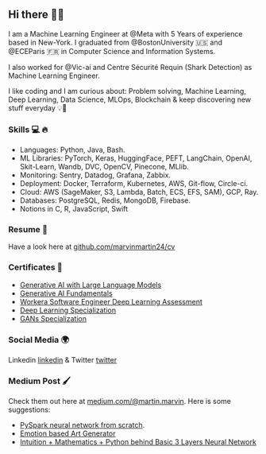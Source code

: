 ## Hi there 🤙🏼

I am a Machine Learning Engineer at @Meta with 5 Years of experience based in New-York. I graduated from @BostonUniversity 🇺🇸 and @ECEParis 🇫🇷 in Computer Science and Information Systems.

I also worked for @Vic-ai and Centre Sécurité Requin (Shark Detection) as Machine Learning Engineer.

I like coding and I am curious about: Problem solving, Machine Learning, Deep Learning, Data Science, MLOps, Blockchain & keep discovering new stuff everyday 💡🧠

### Skills 💻 🔥
 * Languages: Python, Java, Bash. 
 * ML Libraries: PyTorch, Keras, HuggingFace, PEFT, LangChain, OpenAI, Skit-Learn, Wandb, DVC, OpenCV, Pinecone, MLlib.
 * Monitoring: Sentry, Datadog, Grafana, Zabbix.
 * Deployment: Docker, Terraform, Kubernetes, AWS, Git-flow, Circle-ci.
 * Cloud: AWS (SageMaker, S3, Lambda, Batch, ECS, EFS, SAM), GCP, Ray. 
 * Databases: PostgreSQL, Redis, MongoDB, Firebase.
 * Notions in C, R, JavaScript, Swift

### Resume 📃 
Have a look here at [github.com/marvinmartin24/cv](https://marvinmartin24.github.io/data/cv.pdf)

### Certificates 📃 
* [Generative AI with Large Language Models](https://www.coursera.org/account/accomplishments/certificate/AD5Z7KGC3QJY)
* [Generative AI Fundamentals](https://www.cloudskillsboost.google/public_profiles/01a17435-5a17-40f0-88e0-972d77b2fda5/badges/3950403)
* [Workera Software Engineer Deep Learning Assessment](https://app.workera.ai/public/candidate/certificate?code=AUNDCFBV)
* [Deep Learning Specialization](https://www.coursera.org/account/accomplishments/specialization/certificate/925K8YUCXEW2)
* [GANs Specialization](https://www.coursera.org/account/accomplishments/specialization/certificate/MRPQR8RYY89R)

### Social Media 🌍
Linkedin [linkedin](https://www.linkedin.com/in/marvin-martin-00b937120/)
& Twitter [twitter](https://twitter.com/marv1skate)

### Medium Post 🖌
Check them out here at [medium.com/@martin.marvin](https://medium.com/@martin.marvin).
Here is some suggestions: 
* [PySpark neural network from scratch](https://towardsdatascience.com/pyspark-neural-network-from-scratch-8a19ebad3904).
* [Emotion based Art Generator](https://medium.com/@martin.marvin/emotion-based-art-generation-using-c-gan-de9abed6fa2f)
* [Intuition + Mathematics + Python behind Basic 3 Layers Neural Network](https://medium.com/swlh/mathematics-behind-basic-feed-forward-neural-network-3-layers-python-from-scratch-df88085c8049)



